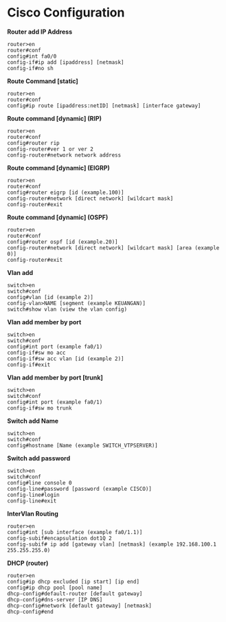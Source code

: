 # Cisco Configuration

**Router add IP Address**
    
    router>en
    router#conf
    config#int fa0/0
    config-if#ip add [ipaddress] [netmask]
    config-if#no sh


**Route Command [static]**
    
    router>en
    router#conf
    config#ip route [ipaddress:netID] [netmask] [interface gateway]


**Route command [dynamic] (RIP)**

    router>en
    router#conf
    config#router rip
    config-router#ver 1 or ver 2
    config-router#network network address


**Route command [dynamic] (EIGRP)**

    router>en
    router#conf
    config#router eigrp [id (example.100)]
    config-router#network [direct network] [wildcart mask]
    config-router#exit


**Route command [dynamic] (OSPF)**

    router>en
    router#conf
    config#router ospf [id (example.20)]
    config-router#network [direct network] [wildcart mask] [area (example 0)]
    config-router#exit


**Vlan add**

    switch>en
    switch#conf
    config#vlan [id (example 2)]
    config-vlan>NAME [segment (example KEUANGAN)]
    switch#show vlan (view the vlan config)


**Vlan add member by port**

    switch>en
    switch#conf
    config#int port (example fa0/1)
    config-if#sw mo acc
    config-if#sw acc vlan [id (example 2)]
    config-if#exit


**Vlan add member by port [trunk]**
    
    switch>en
    switch#conf
    config#int port (example fa0/1)
    config-if#sw mo trunk


**Switch add Name**
    
    switch>en
    switch#conf
    config#hostname [Name (example SWITCH_VTPSERVER)]

 

**Switch add password**

    switch>en
    switch#conf
    config#line console 0
    config-line#password [password (example CISCO)]
    config-line#login
    config-line#exit


**InterVlan Routing**

    router>en
    config#int [sub interface (example fa0/1.1)]
    config-subif#encapsulation dot1Q 2
    config-subif# ip add [gateway vlan] [netmask] (example 192.168.100.1 255.255.255.0)


**DHCP (router)**

    router>en
    config#ip dhcp excluded [ip start] [ip end]
    config#ip dhcp pool [pool name]
    dhcp-config#default-router [default gateway]
    dhcp-config#dns-server [IP DNS]
    dhcp-config#network [default gateway] [netmask]
    dhcp-config#end

